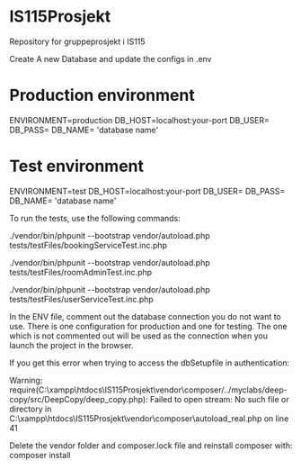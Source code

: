 # IS115Prosjekt
Repository for gruppeprosjekt i IS115

Create A new Database and update the configs in .env

# Production environment
ENVIRONMENT=production
DB_HOST=localhost:your-port
DB_USER=
DB_PASS=
DB_NAME= 'database name'

# Test environment
ENVIRONMENT=test
DB_HOST=localhost:your-port
DB_USER=
DB_PASS=
DB_NAME= 'database name'

To run the tests, use the following commands:

./vendor/bin/phpunit --bootstrap vendor/autoload.php tests/testFiles/bookingServiceTest.inc.php

./vendor/bin/phpunit --bootstrap vendor/autoload.php tests/testFiles/roomAdminTest.inc.php

./vendor/bin/phpunit --bootstrap vendor/autoload.php tests/testFiles/userServiceTest.inc.php

In the ENV file, comment out the database connection you do not want to use. There is one configuration for production and one for testing. The one which is not commented out will be used as the connection when you launch the project in the browser. 


If you get this error when trying to access the dbSetupfile in authentication:

Warning: require(C:\xampp\htdocs\IS115Prosjekt\vendor\composer/../myclabs/deep-copy/src/DeepCopy/deep_copy.php): Failed to open stream: No such file or directory in C:\xampp\htdocs\IS115Prosjekt\vendor\composer\autoload_real.php on line 41

Delete the vendor folder and composer.lock file and reinstall composer with: composer install
